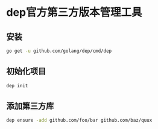 # dep官方第三方版本管理工具

## 安装

```bash
go get -u github.com/golang/dep/cmd/dep
```

## 初始化项目

```bash
dep init
```

## 添加第三方库

```bash
dep ensure -add github.com/foo/bar github.com/baz/quux
```